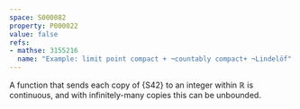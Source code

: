 ```yaml
---
space: S000082
property: P000022
value: false
refs:
- mathse: 3155216
  name: "Example: limit point compact + ¬countably compact+ ¬Lindelöf"
---
```


A function that sends each copy of {S42} to an integer within $\mathbb R$ is continuous, 
and with infinitely-many copies this can be unbounded.
